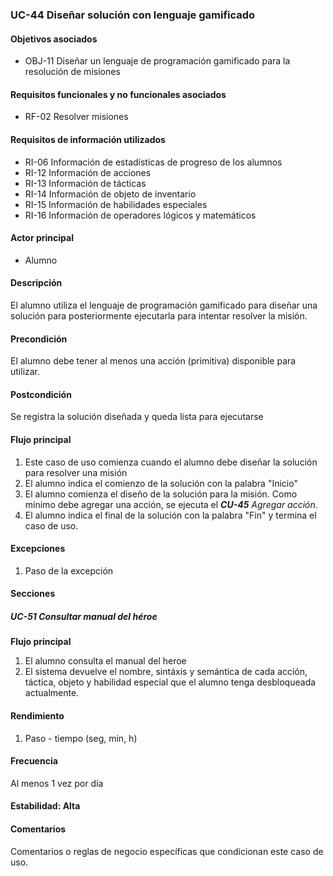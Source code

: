 ### UC-44 Diseñar solución con lenguaje gamificado

#### Objetivos asociados

- OBJ-11 Diseñar un lenguaje de programación gamificado para la resolución de misiones

#### Requisitos funcionales y no funcionales asociados

- RF-02 Resolver misiones

#### Requisitos de información utilizados

- RI-06 Información de estadísticas de progreso de los alumnos
- RI-12 Información de acciones
- RI-13 Información de tácticas
- RI-14 Información de objeto de inventario
- RI-15 Información de habilidades especiales
- RI-16 Información de operadores lógicos y matemáticos

#### Actor principal

- Alumno

#### Descripción

El alumno utiliza el lenguaje de programación gamificado para diseñar una solución para posteriormente ejecutarla para intentar resolver la misión.

#### Precondición

El alumno debe tener al menos una acción (primitiva) disponible para utilizar.

#### Postcondición

Se registra la solución diseñada y queda lista para ejecutarse

#### Flujo principal

1. Este caso de uso comienza cuando el alumno debe diseñar la solución para resolver una misión
2. El alumno indica el comienzo de la solución con la palabra "Inicio"
3. El alumno comienza el diseño de la solución para la misión. Como mínimo debe agregar una acción, se ejecuta el ***CU-45** Agregar acción*.
4. El alumno indica el final de la solución con la palabra "Fin" y termina el caso de uso.

#### Excepciones

1. Paso de la excepción

#### Secciones

##### UC-51 Consultar manual del héroe
**Flujo principal**
1. El alumno consulta el manual del heroe
2. El sistema devuelve el nombre, sintáxis y semántica de cada acción, táctica, objeto y habilidad especial que el alumno tenga desbloqueada actualmente.

#### Rendimiento

1. Paso - tiempo (seg, min, h)

#### Frecuencia

Al menos 1 vez por día

#### Estabilidad: Alta

#### Comentarios
Comentarios o reglas de negocio específicas que condicionan este caso de uso.
